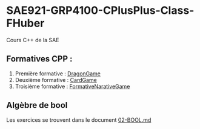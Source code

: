 # SAE921-GRP4100-CPlusPlus-Class-FHuber

Cours C++ de la SAE

## Formatives CPP :

1. Première formative : [DragonGame](./DragonGame/)
2. Deuxième formative : [CardGame](./CardGame)
3. Troisième formative : [FormativeNarativeGame](./FormativeNarativeGame)

## Algèbre de bool

Les exercices se trouvent dans le document [02-BOOL.md](./02-BOOL.md)
